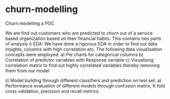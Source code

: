 # churn-modelling
Churn modelling a POC


We are find out customers who are predicted to churn out of a service based organization based on their financial habits. This contains two parts of analysis 
i) EDA: We have done a rigorous EDA in order to find out data insights, columns with high correlation etc. The following data visualisation concepts were employed:
   a) Pie charts for categorical columns 
   b) Correlation of predictor variables with Response variable 
   c) Visualising correlation matrix to find out highly correlated variables thereby removing them from our model

ii) Model building through different classifiers and prediction on test set:
   a) Performance evaluation of different models through confusion matrix, K fold cross validation, precision and recall metrics.
